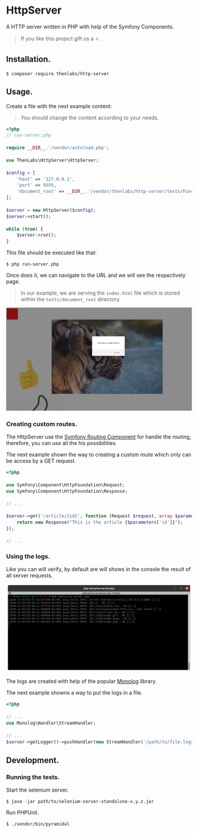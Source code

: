 
# HttpServer

A HTTP server written in PHP with help of the Symfony Components.

>If you like this project gift us a ⭐.

## Installation.

    $ composer require thenlabs/http-server

## Usage.

Create a file with the next example content:

>You should change the content according to your needs.

```php
<?php
// run-server.php

require __DIR__.'/vendor/autoload.php';

use ThenLabs\HttpServer\HttpServer;

$config = [
    'host' => '127.0.0.1',
    'port' => 8080,
    'document_root' => __DIR__.'/vendor/thenlabs/http-server/tests/Functional/document_root',
];

$server = new HttpServer($config);
$server->start();

while (true) {
    $server->run();
}
```

This file should be executed like that:

    $ php run-server.php

Once does it, we can navigate to the URL and we will see the respectively page.

>In our example, we are serving the `index.html` file which is stored within the `tests/document_root` directory.

![](demo.jpg)

### Creating custom routes.

The HttpServer use the [Symfony Routing Component](https://github.com/symfony/routing) for handle the routing, therefore, you can use all the his possibilities.

The next example shown the way to creating a custom route which only can be access by a GET request.

```php
<?php

use Symfony\Component\HttpFoundation\Request;
use Symfony\Component\HttpFoundation\Response;

// ...

$server->get('/article/{id}', function (Request $request, array $parameters): Response {
    return new Response("This is the article {$parameters['id']}");
});

// ...
```

### Using the logs.

Like you can will verify, by default are will shows in the console the result of all server requests.

![](console-logs.png)

The logs are created with help of the popular [Monolog](https://github.com/Seldaek/monolog) library.

The next example showns a way to put the logs in a file.

```php
<?php

// ...
use Monolog\Handler\StreamHandler;

// ...
$server->getLogger()->pushHandler(new StreamHandler('/path/to/file.logs'));
```

## Development.

### Running the tests.

Start the selenium server.

    $ java -jar path/to/selenium-server-standalone-x.y.z.jar

Run PHPUnit.

    $ ./vendor/bin/pyramidal
